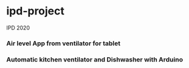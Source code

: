 # ipd-project
IPD 2020

### Air level App from ventilator for tablet

### Automatic kitchen ventilator and Dishwasher with Arduino

